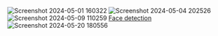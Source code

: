 ![Screenshot 2024-05-01 160322](https://github.com/pushpakumari98/AI-Artificial-Intelligence--projects/assets/153999245/468a661f-be18-4def-826a-5b40c2ef6cc9)
![Screenshot 2024-05-04 202526](https://github.com/pushpakumari98/AI-Artificial-Intelligence--projects/assets/153999245/eb1b5dd0-27be-49f5-8d81-4f825b9dcb66)
![Screenshot 2024-05-09 110259](https://github.com/pushpakumari98/AI-Artificial-Intelligence--projects/assets/153999245/6370b0e1-9bac-4141-870b-beec7febcc9b)
<a href="C:\Users\panka\Desktop\Pushpa program\Python\Face detection\Face detection.mp4">Face detection</a>
![Screenshot 2024-05-20 180556](https://github.com/pushpakumari98/AI-Artificial-Intelligence--projects/assets/153999245/7a8aa1f5-92b0-4d73-a02c-27febf4938cc)
